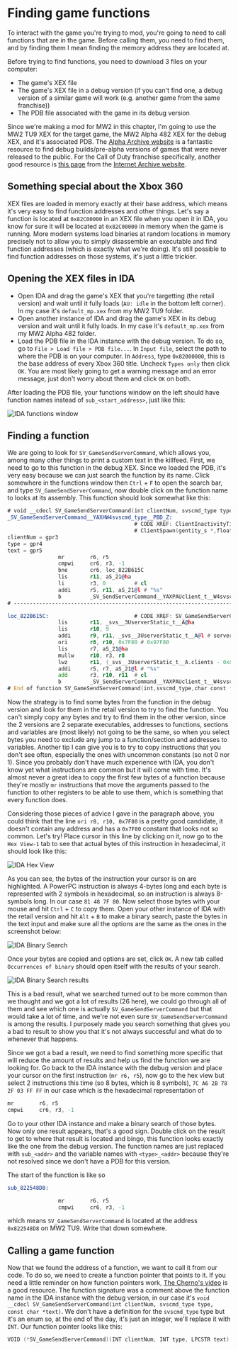 # Finding game functions
To interact with the game you're trying to mod, you're going to need to call functions that are in the game. Before calling them, you need to find them, and by finding them I mean finding the memory address they are located at.

Before trying to find functions, you need to download 3 files on your computer:

- The game's XEX file
- The game's XEX file in a debug version (if you can't find one, a debug version of a similar game will work (e.g. another game from the same franchise))
- The PDB file associated with the game in its debug version

Since we're making a mod for MW2 in this chapter, I'm going to use the MW2 TU9 XEX for the target game, the MW2 Alpha 482 XEX for the debug XEX, and it's associated PDB. The [Alpha Archive website](http://alphaarchive.net/) is a fantastic resource to find debug builds/pre-alpha versions of games that were never released to the public. For the Call of Duty franchise specifically, another good resource is [this page](https://archive.org/download/ProtoWarehouseCoD) from the [Internet Archive website](https://archive.org/).

## Something special about the Xbox 360
XEX files are loaded in memory exactly at their base address, which means it's very easy to find function addresses and other things. Let's say a function is located at `0x82C00000` in an XEX file when you open it in IDA, you know for sure it will be located at `0x82C00000` in memory when the game is running. More modern systems load binaries at random locations in memory precisely not to allow you to simply disassemble an executable and find function addresses (which is exactly what we're doing). It's still possible to find function addresses on those systems, it's just a little trickier.

## Opening the XEX files in IDA

- Open IDA and drag the game's XEX that you're targetting (the retail version) and wait until it fully loads (`AU: idle` in the bottom left corner). In my case it's `default_mp.xex` from my MW2 TU9 folder.
- Open another instance of IDA and drag the game's XEX in its debug version and wait until it fully loads. In my case it's `default_mp.xex` from my MW2 Alpha 482 folder.
- Load the PDB file in the IDA instance with the debug version. To do so, go to `File > Load file > PDB file...`. In `Input file`, select the path to where the PDB is on your computer. In `Address`, type `0x82000000`, this is the base address of every Xbox 360 title. Uncheck `Types only` then click `OK`. You are most likely going to get a warning message and an error message, just don't worry about them and click `OK` on both.

After loading the PDB file, your functions window on the left should have function names instead of `sub_<start_address>`, just like this:

<img src="./Images/ida-functions-window.png" alt="IDA functions window">

## Finding a function
We are going to look for `SV_GameSendServerCommand`, which allows you, among many other things to print a custom text in the killfeed.
First, we need to go to this function in the debug XEX. Since we loaded the PDB, it's very easy because we can just search the function by its name. Click somewhere in the functions window then `Ctrl` + `F` to open the search bar, and type `SV_GameSendServerCommand`, now double click on the function name to looks at its assembly. This function should look somewhat like this:

```asm
# void __cdecl SV_GameSendServerCommand(int clientNum, svscmd_type type, const char *text)
_SV_GameSendServerCommand__YAXHW4svscmd_type__PBD_Z:
                                        # CODE XREF: ClientInactivityTimer(gclient_s *)+10C↑p
                                        # ClientSpawn(gentity_s *,float const * const,float const * const)+2B0↑p ...
clientNum = gpr3
type = gpr4
text = gpr5
                mr        r6, r5
                cmpwi     cr6, r3, -1
                bne       cr6, loc_822B615C
                lis       r11, aS_21@ha
                li        r3, 0         # cl
                addi      r5, r11, aS_21@l # "%s"
                b         _SV_SendServerCommand__YAXPAUclient_t__W4svscmd_type__PBDZZ # SV_SendServerCommand(client_t *,svscmd_type,char const *,...)
# ---------------------------------------------------------------------------

loc_822B615C:                           # CODE XREF: SV_GameSendServerCommand(int,svscmd_type,char const *)+8↑j
                lis       r11, _svs__3UserverStatic_t__A@ha
                lis       r10, 9
                addi      r9, r11, _svs__3UserverStatic_t__A@l # serverStatic_t svs
                ori       r8, r10, 0x7F80 # 0x97F80
                lis       r7, aS_21@ha
                mullw     r10, r3, r8
                lwz       r11, (_svs__3UserverStatic_t__A.clients - 0x83574580)(r9) # serverStatic_t svs
                addi      r5, r7, aS_21@l # "%s"
                add       r3, r10, r11  # cl
                b         _SV_SendServerCommand__YAXPAUclient_t__W4svscmd_type__PBDZZ # SV_SendServerCommand(client_t *,svscmd_type,char const *,...)
# End of function SV_GameSendServerCommand(int,svscmd_type,char const *)
```

Now the strategy is to find some bytes from the function in the debug version and look for them in the retail version to try to find the function. You can't simply copy any bytes and try to find them in the other version, since the 2 versions are 2 separate executables, addresses to functions, sections and variables are (most likely) not going to be the same, so when you select bytes you need to exclude any jump to a function/section and addresses to variables. Another tip I can give you is to try to copy instructions that you don't see often, especially the ones with uncommon constants (so not 0 nor 1). Since you probably don't have much experience with IDA, you don't know yet what instructions are common but it will come with time. It's almost never a great idea to copy the first few bytes of a function because they're mostly `mr` instructions that move the arguments passed to the function to other registers to be able to use them, which is something that every function does.

Considering those pieces of advice I gave in the paragraph above, you could think that the line `ori r8, r10, 0x7F80` is a pretty good candidate, it doesn't contain any address and has a `0x7F80` constant that looks not so common. Let's try! Place cursor in this line by clicking on it, now go to the `Hex View-1` tab to see that actual bytes of this instruction in hexadecimal, it should look like this:

<img src="./Images/ida-hex-view.png" alt="IDA Hex View">

As you can see, the bytes of the instruction your cursor is on are highlighted. A PowerPC instruction is always 4-bytes long and each byte is represented with 2 symbols in hexadecimal, so an instruction is always 8-symbols long. In our case `81 48 7F 80`. Now select those bytes with your mouse and hit `Ctrl` + `C` to copy them. Open your other instance of IDA with the retail version and hit `Alt` + `B` to make a binary search, paste the bytes in the text input and make sure all the options are the same as the ones in the screenshot below:

<img src="./Images/ida-binary-search.png" alt="IDA Binary Search">

Once your bytes are copied and options are set, click `OK`. A new tab called `Occurrences of binary` should open itself with the results of your search.

<img src="./Images/ida-binary-search-results.png" alt="IDA Binary Search results">

This is a bad result, what we searched turned out to be more common than we thought and we got a lot of results (26 here), we could go through all of them and see which one is actually `SV_GameSendServerCommand` but that would take a lot of time, and we're not even sure `SV_GameSendServerCommand` is among the results. I purposely made you search something that gives you a bad to result to show you that it's not always successful and what do to whenever that happens.

Since we got a bad a result, we need to find something more specific that will reduce the amount of results and help us find the function we are looking for.
Go back to the IDA instance with the debug version and place your cursor on the first instruction (`mr r6, r5`), now go to the hex view but select 2 instructions this time (so 8 bytes, which is 8 symbols), `7C A6 2B 78 2F 03 FF FF` in our case which is the hexadecimal representation of
```asm
mr        r6, r5
cmpwi     cr6, r3, -1
```
Go to your other IDA instance and make a binary search of those bytes. Now only one result appears, that's a good sign. Double click on the result to get to where that result is located and bingo, this function looks exactly like the one from the debug version. The function names are just replaced with `sub_<addr>` and the variable names with `<type>_<addr>` because they're not resolved since we don't have a PDB for this version.

The start of the function is like so
```asm
sub_822548D8:

                mr        r6, r5
                cmpwi     cr6, r3, -1
```
which means `SV_GameSendServerCommand` is located at the address `0x822548D8` on MW2 TU9. Write that down somewhere.

## Calling a game function
Now that we found the address of a function, we want to call it from our code. To do so, we need to create a function pointer that points to it. If you need a little reminder on how function pointers work, [The Cherno's video](https://www.youtube.com/watch?v=p4sDgQ-jao4) is a good resource. The function signature was a comment above the function name in the IDA instance with the debug version, in our case it's `void __cdecl SV_GameSendServerCommand(int clientNum, svscmd_type type, const char *text)`. We don't have a definition for the `svscmd_type` type but it's an enum so, at the end of the day, it's just an integer, we'll replace it with `INT`.
Our function pointer looks like this:
```C++
VOID (*SV_GameSendServerCommand)(INT clientNum, INT type, LPCSTR text) = (VOID(*)(INT, INT, LPCSTR))0x822548D8;
```
